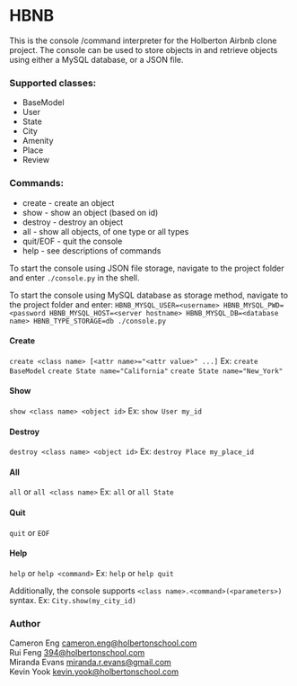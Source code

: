# HBNB

This is the console /command interpreter for the Holberton Airbnb clone project. The console can be used to store objects in and retrieve objects using either a MySQL database, or a JSON file.

### Supported classes:
* BaseModel
* User
* State
* City
* Amenity
* Place
* Review

### Commands:
* create - create an object
* show - show an object (based on id)
* destroy - destroy an object
* all - show all objects, of one type or all types
* quit/EOF - quit the console
* help - see descriptions of commands

To start the console using JSON file storage, navigate to the project folder and enter `./console.py` in the shell.

To start the console using MySQL database as storage method, navigate to the project folder and enter:
`HBNB_MYSQL_USER=<username> HBNB_MYSQL_PWD=<password HBNB_MYSQL_HOST=<server hostname> HBNB_MYSQL_DB=<database name> HBNB_TYPE_STORAGE=db ./console.py`

#### Create
`create <class name> [<attr name>="<attr value>" ...]`
Ex:
`create BaseModel`
`create State name="California"`
`create State name="New_York"`

#### Show
`show <class name> <object id>`
Ex:
`show User my_id`

#### Destroy
`destroy <class name> <object id>`
Ex:
`destroy Place my_place_id`

#### All
`all` or `all <class name>`
Ex:
`all` or `all State`

#### Quit
`quit` or `EOF`

#### Help
`help` or `help <command>`
Ex:
`help` or `help quit`

Additionally, the console supports `<class name>.<command>(<parameters>)` syntax.
Ex:
`City.show(my_city_id)`

### Author
Cameron Eng <cameron.eng@holbertonschool.com> <br/>
Rui Feng <394@holbertonschool.com> <br/>
Miranda Evans <miranda.r.evans@gmail.com> <br/>
Kevin Yook <kevin.yook@holbertonschool.com> <br/>
